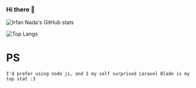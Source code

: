 ### Hi there 👋


![Irfan Nada's GitHub stats](https://github-readme-stats.vercel.app/api?username=eerfunn&hide=stars&count_private=true&show_icons=true)

![Top Langs](https://github-readme-stats.vercel.app/api/top-langs/?username=eerfunn)
# PS
```
I'd prefer using node js, and I my self surprised Laravel Blade is my top stat :3
```
<!--
**eerfunn/eerfunn** is a ✨ _special_ ✨ repository because its `README.md` (this file) appears on your GitHub profile.


Here are some ideas to get you started:

- 🔭 I’m currently working on ...
- 🌱 I’m currently learning ...
- 👯 I’m looking to collaborate on ...
- 🤔 I’m looking for help with ...
- 💬 Ask me about ...
- 📫 How to reach me: ...
- 😄 Pronouns: ...
- ⚡ Fun fact: ...
-->
